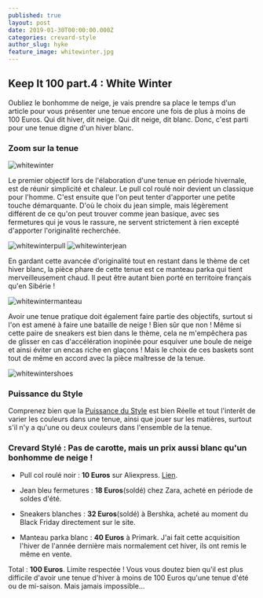 ```yaml
---
published: true
layout: post
date: 2019-01-30T00:00:00.000Z
categories: crevard-style
author_slug: hyke
feature_image: whitewinter.jpg
---
```

## Keep It 100 part.4 : White Winter

Oubliez le bonhomme de neige, je vais prendre sa place le temps d'un article pour vous présenter une tenue encore une fois de plus à moins de 100 Euros. Qui dit hiver, dit neige. Qui dit neige, dit blanc. Donc, c'est parti pour une tenue digne d'un hiver blanc.

### Zoom sur la tenue

![whitewinter]({{site.url}}/{{site.baseurl}}img/whitewinter.jpg)

Le premier objectif lors de l'élaboration d'une tenue en période hivernale, est de réunir simplicité et chaleur. Le pull col roulé noir devient un classique pour l'homme. C'est ensuite que l'on peut tenter d'apporter une petite touche démarquante. D'où le choix du jean simple, mais légèrement différent de ce qu'on peut trouver comme jean basique, avec ses fermetures qui je vous le rassure, ne servent strictement à rien excepté d'apporter l'originalité recherchée.

![whitewinterpull]({{site.url}}/{{site.baseurl}}img/whitewinter_pull.jpg)
![whitewinterjean]({{site.url}}/{{site.baseurl}}img/whitewinter_jean.jpg)

En gardant cette avancée d'originalité tout en restant dans le thème de cet hiver blanc, la pièce phare de cette tenue est ce manteau parka qui tient merveilleusement chaud. Il peut être autant bien porté en territoire français qu'en Sibérie !

![whitewintermanteau]({{site.url}}/{{site.baseurl}}img/whitewinter_manteau.jpg)

Avoir une tenue pratique doit également faire partie des objectifs, surtout si l'on est amené à faire une bataille de neige ! Bien sûr que non ! Même si cette paire de sneakers est bien dans le thème, cela ne m'empêchera pas de glisser en cas d'accélération inopinée pour esquiver une boule de neige et ainsi éviter un encas riche en glaçons ! Mais le choix de ces baskets sont tout de même en accord avec la pièce maîtresse de la tenue.

![whitewintershoes]({{site.url}}/{{site.baseurl}}img/whitewinter_shoes.jpg)

### Puissance du Style

Comprenez bien que la [Puissance du Style](http://www.crevardstyle.com/La-Puissance-du-Style) est bien Réelle et tout l'interêt de varier les couleurs dans une tenue, ainsi que jouer sur les matières, surtout s'il n'y a qu'une ou deux couleurs dans l'ensemble de la tenue.

### Crevard Stylé : Pas de carotte, mais un prix aussi blanc qu'un bonhomme de neige !

* Pull col roulé noir : **10 Euros** sur Aliexpress. [Lien](https://fr.aliexpress.com/item/Hiver-Col-Haut-pais-Chandail-Chaud-Hommes-Col-Roul-Marque-Mens-Chandails-Slim-Fit-Pull-Hommes/32840487668.html?spm=a2g0s.9042311.0.0.40696c37NphVSg).

* Jean bleu fermetures : **18 Euros**(soldé) chez Zara, acheté en période de soldes d'été.

* Sneakers blanches : **32 Euros**(soldé) à Bershka, acheté au moment du Black Friday directement sur le site.

* Manteau parka blanc : **40 Euros** à Primark. J'ai fait cette acquisition l'hiver de l'année dernière mais normalement cet hiver, ils ont remis le même en vente.

Total : **100 Euros**. Limite respectée ! Vous vous doutez bien qu'il est plus difficile d'avoir une tenue d'hiver à moins de 100 Euros qu'une tenue d'été ou de mi-saison. Mais jamais impossible...
